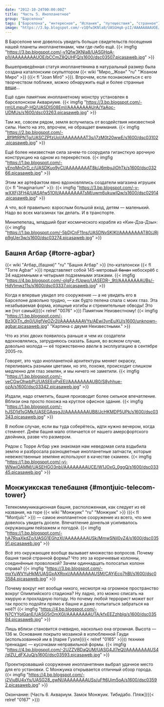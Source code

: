 ```yaml
---
date: "2012-10-24T00:00:00Z"
title: "Часть 5. Инопланетное"
group: "Барселона"
tags: ["Барселона", "интересное", "Испания", "путешествия", "странное"]
image: "https://3.bp.blogspot.com/-v1Qfw3KNla8/UASGHqA-p1I/AAAAAAAAUOE/bCCmZ8QUHFQ/s1600/dsc03507.picasaweb.jpg"
---
```


В Барселоне мне довелось увидеть больше свидетельств посещения нашей планеты инопланетянами, чем где-либо ещё.
{{< imgfig "https://3.bp.blogspot.com/-v1Qfw3KNla8/UASGHqA-p1I/AAAAAAAAUOE/bCCmZ8QUHFQ/s1600/dsc03507.picasaweb.jpg" >}}

<!--more-->

Вышеприведённая статуя инопланетянина в натуральный размер была создана каталонским скульптором {{< wiki "Миро,_Жоан" "ru" "Жоаном Миро" >}} ({{< fl "Joan Miró" >}}). Впрочем, если познакомиться с его творчеством поближе, можно обнаружить ещё и более странные [вещи](http://upload.wikimedia.org/wikipedia/commons/a/ac/Miro%27s_sculpture%2C_MADRID.jpg)…

Ещё один памятник инопланетному монстру установлен в барселонском Аквариуме.
{{< imgfig "https://3.bp.blogspot.com/-rmULmpuP-HQ/UASDIS08EmI/AAAAAAAAUrA/YaAoc-UDMUs/s1600/dsc03263.picasaweb.jpg" >}}

Там же, совсем рядом, земля вспучилась от воздействия неизвестной силы. Никто на это, впрочем, не обращает внимания.
{{< imgfig "https://2.bp.blogspot.com/-_Bf9ftRPNTg/UASCZPfzUoI/AAAAAAAAT3s/j7zM0t20wwE/s1600/dsc03102.picasaweb.jpg" >}}

Ещё более неизвестная сила зачем-то соорудила гигансткую арочную конструкцию на одном из перекрёстков.
{{< imgfig "https://1.bp.blogspot.com/-yEnoMnOrD_c/UASDKuo9yCI/AAAAAAAAT8k/J6mbyJiOhTk/s1600/dsc03266.picasaweb.jpg" >}}

Этим же артефактом явно вдохновлялись создатели магазина игрушек {{< fl "Imaginarium" >}}:
{{< imgfig "https://3.bp.blogspot.com/-v-wXXFj3FH4/UASAfw51OlI/AAAAAAAATsM/uwm6ukuwlQw/s1600/dsc02914.picasaweb.jpg" >}}

А что, всё правильно: взрослым большой вход, детям — маленький. Надо во всех магазинах так делать. И в транспорте.

Минипепелац, младший брат космического корабля из «Кин-Дза-Дзы»:
{{< imgfig "https://1.bp.blogspot.com/-5bDjCnF11ns/UASDNvSKIKI/AAAAAAAAT80/JRjp9gUer3w/s1600/dsc03274.picasaweb.jpg" >}}

## Башня Агбар {#torre-agbar}

{{< wiki "Агбар_(башня)" "ru" "Башня Агбар" >}} (по-каталонски {{< fl "Torre Agbar" >}}) представляет собой 145-метровый ~~банан~~ небоскрёб с 34 надземными и четырьмя подземными этажами.
{{< imgfig "https://4.bp.blogspot.com/-oIgFz-fUpwo/UASEDR-_9tI/AAAAAAAAUBs/-HdVImwz11s/s1600/dsc03337.picasaweb.jpg" >}}

Когда я впервые увидел это сооружение — а не увидеть его в Барселоне довольно трудно, — как будто пелена спала с моих глаз. Эта незабываемая форма, изящные изгибы и стремительные обводы! Это же [тот самый]({{< relref "0076" >}}) Памятник Неизвестному!
{{< imgfig "https://1.bp.blogspot.com/-Bz3OiTn_dn0/UIgfVeOZr2I/AAAAAAAAVYs/AEwi3ynEuXU/s1600/unknown-agbar.picasaweb.jpg" "Картина с двумя Неизвестными." >}}

Что из этих двоих появилось раньше и чем их создатели вдохновлялись, затрудняюсь сказать. Башня, во всяком случае, довольно молода — её торжественно *ввели* в эксплуатацию в сентябре 2005-го.

Говорят, это чудо инопланетной архитектуры меняет окраску, переливаясь разными цветами, но это, похоже, происходит слишком медленно для глаз землян, и мы ничего не заметили.
{{< imgfig "https://1.bp.blogspot.com/-veCGwOhwbPU/UASEEoPxEEI/AAAAAAAAUB0/S8yhhue-ozA/s1600/dsc03342.picasaweb.jpg" >}}

Издали, надо отметить, башня производит более сильное впечатление. Вблизи она просто похожа на круглое офисное здание.
{{< imgfig "https://1.bp.blogspot.com/-hJSD1d1sGMk/UASEGAqsgJI/AAAAAAAAUB8/JcHKMDP5UPk/s1600/dsc03343.picasaweb.jpg" >}}

В любом случае, если вы туда соберётесь, идти нужно вечером, когда стемнеет. Днём башня мало отличается от нашего амерсфортского двойника, разве что размером.

Рядом с Торре Агбар уже знакомая нам неведомая сила вздыбила землю и разбросала разноцветные инопланетные запчасти, которые невежественные земляне используют в качестве скамеек.
{{< imgfig "https://1.bp.blogspot.com/-vj-WNwiOAMM/UASEHGO3nbI/AAAAAAAAUCE/W1JOxG_0ggQ/s1600/dsc03345.picasaweb.jpg" >}}

## Монжуикская телебашня {#montjuic-telecom-tower}

Телекоммуникационная башня, расположенная, как следует из её названия, на горе {{< wiki "Монжуик" "ru" "Монжуик" >}} ({{< fl "Montjuïc" >}}) — самое инопланетное сооружение из всего, что мне довелось увидеть доселе. Впечатление донельзя усиливалось окружающим пейзажем и погодой.
{{< imgfig "https://1.bp.blogspot.com/-hA7RsaXkdZo/UASG1EGhzXI/AAAAAAAAUSk/MmwSNjI0vZ4/s1600/dsc03591.picasaweb.jpg" >}}

Всё это окружающее вообще вызывает множество вопросов. Почему башня такой странной формы? Что это за коричневые колонны, соединённые проволокой? Зачем одиннадцать полосатых колонн справа?
{{< imgfig "https://3.bp.blogspot.com/-mxYuWVYuHkM/UASGxAXRoxI/AAAAAAAAUSM/CAYjEco7hBI/s1600/dsc03584.picasaweb.jpg" >}}

Почему вокруг нет вообще никого, несмотря на огромное пространство вокруг Олимпийского стадиона? Ну ладно, это можно списать на хмурую и прохладную погоду. Но почему любой террорист может вот так просто подойти прямо к башне и даже попытаться забраться на неё?!
{{< imgfig "https://4.bp.blogspot.com/-N7CYYolGanE/UASG5rDmXGI/AAAAAAAAUTA/kfxEEZzhbIg/s1600/dsc03594.picasaweb.jpg" >}}

Лишь вблизи становится очевидно, насколько она огромная. Высота — 136 м. Основание покрыто мозаикой в излюбленной Гауди (использованной им в [парке Гуэля]({{< relref "0165" >}})) технике тренкадис — кусочками неправильной формы.
{{< imgfig "https://4.bp.blogspot.com/-2UZZVBDaQUM/UASG4JI7eQI/AAAAAAAAUS4/qlZU_dFXJuQ/s1600/dsc03593.picasaweb.jpg" >}}

Проектировавший сооружение инопланетянин выбрал удачное место для его установки. С Монжуика открывается отличный обзор города.
{{< imgfig "https://4.bp.blogspot.com/-j2VjuBU4xYs/UASG28_gwNI/AAAAAAAAUSs/uFft6Uim5oA/s1600/dsc03592.picasaweb.jpg" >}}

Окончание: [Часть 6. Аквариум. Замок Монжуик. Тибидабо. Пляж]({{< relref "0167" >}})
